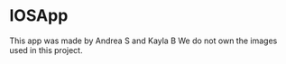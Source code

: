 # IOSApp


This app was made by Andrea S and Kayla B
We do not own the images used in this project. 
